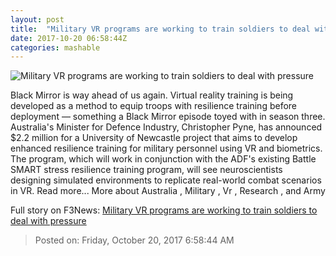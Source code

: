 ```yaml
---
layout: post
title:  "Military VR programs are working to train soldiers to deal with pressure"
date: 2017-10-20 06:58:44Z
categories: mashable
---
```


![Military VR programs are working to train soldiers to deal with pressure](https://i.amz.mshcdn.com/DwENe7dr9Ektl2sTqOb6zW9x2ss=/1200x630/2017%2F10%2F20%2F5d%2F7edb27a7dc1b431fa4dab45aa5326140.4ed1f.jpg)

Black Mirror is way ahead of us again. Virtual reality training is being developed as a method to equip troops with resilience training before deployment — something a Black Mirror episode toyed with in season three. Australia's Minister for Defence Industry, Christopher Pyne, has announced $2.2 million for a University of Newcastle project that aims to develop enhanced resilience training for military personnel using VR and biometrics. The program, which will work in conjunction with the ADF's existing Battle SMART stress resilience training program, will see neuroscientists designing simulated environments to replicate real-world combat scenarios in VR. Read more... More about Australia , Military , Vr , Research , and Army


Full story on F3News: [Military VR programs are working to train soldiers to deal with pressure](http://www.f3nws.com/n/qXUjaD)

> Posted on: Friday, October 20, 2017 6:58:44 AM
